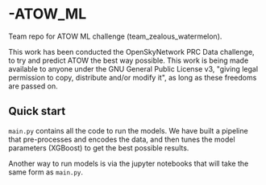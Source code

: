 # -ATOW_ML
Team repo for ATOW ML challenge (team_zealous_watermelon).

This work has been conducted the OpenSkyNetwork PRC Data challenge, to try and predict ATOW the best way possible.
This work is being made available to anyone under the GNU General Public License v3, "giving legal permission to copy, distribute and/or modify it", as long as these freedoms are passed on.


## Quick start

```main.py``` contains all the code to run the models. We have built a pipeline that pre-processes and encodes the data, and then tunes the model parameters (XGBoost) to get the best possible results.

Another way to run models is via the jupyter notebooks that will take the same form as ```main.py```.
